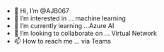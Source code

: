 - 👋 Hi, I’m @AJB067
- 👀 I’m interested in ... machine learning
- 🌱 I’m currently learning ...Azure AI
- 💞️ I’m looking to collaborate on ... Virtual Network
- 📫 How to reach me ... via Teams

<!---
AJB067/AJB067 is a ✨ special ✨ repository because its `README.md` (this file) appears on your GitHub profile.
You can click the Preview link to take a look at your changes.
--->
